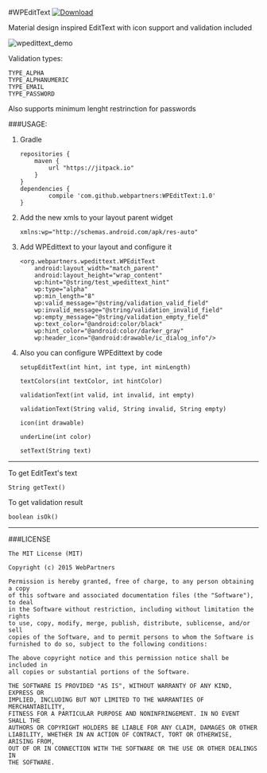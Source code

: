 #WPEditText [ ![Download](https://api.bintray.com/packages/firezenk/maven/WPEditText/images/download.svg) ](https://bintray.com/firezenk/maven/WPEditText/_latestVersion)

Material design inspired EditText with icon support and validation included

![wpedittext_demo](https://cloud.githubusercontent.com/assets/1595403/7198136/6cdac6ba-e4e9-11e4-8d70-45451cb45159.png)

Validation types:

````
TYPE_ALPHA
TYPE_ALPHANUMERIC
TYPE_EMAIL
TYPE_PASSWORD
````

Also supports minimum lenght restrinction for passwords

###USAGE:

1. Gradle

	````
	repositories {
	    maven {
	        url "https://jitpack.io"
	    }
	}
	dependencies {
	        compile 'com.github.webpartners:WPEditText:1.0'
	}
    ````
    
2. Add the new xmls to your layout parent widget

	````
	xmlns:wp="http://schemas.android.com/apk/res-auto"
	````


3. Add WPEdittext to your layout and configure it

	````
	<org.webpartners.wpedittext.WPEditText
        android:layout_width="match_parent"
        android:layout_height="wrap_content"
        wp:hint="@string/test_wpedittext_hint"
        wp:type="alpha"
        wp:min_length="8"
        wp:valid_message="@string/validation_valid_field"
        wp:invalid_message="@string/validation_invalid_field"
        wp:empty_message="@string/validation_empty_field"
        wp:text_color="@android:color/black"
        wp:hint_color="@android:color/darker_gray"
        wp:header_icon="@android:drawable/ic_dialog_info"/>
	````

4. Also you can configure WPEdittext by code

	````
	setupEditText(int hint, int type, int minLength)
	
	textColors(int textColor, int hintColor)
	
	validationText(int valid, int invalid, int empty)
	
	validationText(String valid, String invalid, String empty)
	
	icon(int drawable)
	
	underLine(int color)
	
	setText(String text)
	````

---


To get EditText's text


	String getText()
	
	
To get validation result
	
	boolean isOk()

---

###LICENSE

````
The MIT License (MIT)

Copyright (c) 2015 WebPartners

Permission is hereby granted, free of charge, to any person obtaining a copy
of this software and associated documentation files (the "Software"), to deal
in the Software without restriction, including without limitation the rights
to use, copy, modify, merge, publish, distribute, sublicense, and/or sell
copies of the Software, and to permit persons to whom the Software is
furnished to do so, subject to the following conditions:

The above copyright notice and this permission notice shall be included in
all copies or substantial portions of the Software.

THE SOFTWARE IS PROVIDED "AS IS", WITHOUT WARRANTY OF ANY KIND, EXPRESS OR
IMPLIED, INCLUDING BUT NOT LIMITED TO THE WARRANTIES OF MERCHANTABILITY,
FITNESS FOR A PARTICULAR PURPOSE AND NONINFRINGEMENT. IN NO EVENT SHALL THE
AUTHORS OR COPYRIGHT HOLDERS BE LIABLE FOR ANY CLAIM, DAMAGES OR OTHER
LIABILITY, WHETHER IN AN ACTION OF CONTRACT, TORT OR OTHERWISE, ARISING FROM,
OUT OF OR IN CONNECTION WITH THE SOFTWARE OR THE USE OR OTHER DEALINGS IN
THE SOFTWARE.
````
